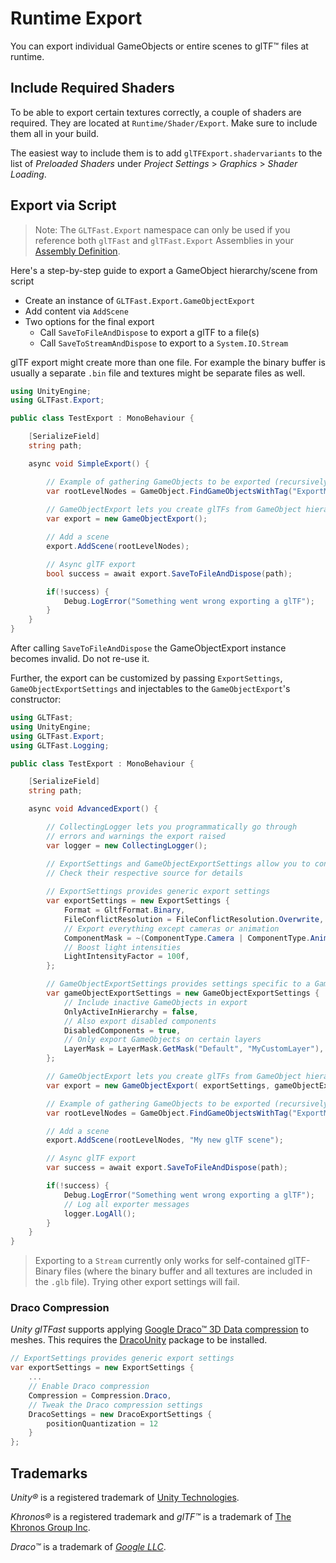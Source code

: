 # Runtime Export

You can export individual GameObjects or entire scenes to glTF&trade; files at runtime.

## Include Required Shaders

To be able to export certain textures correctly, a couple of shaders are required. They are located at `Runtime/Shader/Export`. Make sure to include them all in your build.

The easiest way to include them is to add `glTFExport.shadervariants` to the list of *Preloaded Shaders* under *Project Settings* > *Graphics* > *Shader Loading*.

## Export via Script

> Note: The `GLTFast.Export` namespace can only be used if you reference both `glTFast` and `glTFast.Export` Assemblies in your [Assembly Definition][asmdef].

Here's a step-by-step guide to export a GameObject hierarchy/scene from script

- Create an instance of `GLTFast.Export.GameObjectExport`
- Add content via `AddScene`
- Two options for the final export
  - Call `SaveToFileAndDispose` to export a glTF to a file(s)
  - Call `SaveToStreamAndDispose` to export to a `System.IO.Stream`

glTF export might create more than one file. For example the binary buffer is usually a separate `.bin` file and textures might be separate files as well.

```c#
using UnityEngine;
using GLTFast.Export;

public class TestExport : MonoBehaviour {

    [SerializeField]
    string path;

    async void SimpleExport() {

        // Example of gathering GameObjects to be exported (recursively)
        var rootLevelNodes = GameObject.FindGameObjectsWithTag("ExportMe");
        
        // GameObjectExport lets you create glTFs from GameObject hierarchies
        var export = new GameObjectExport();

        // Add a scene
        export.AddScene(rootLevelNodes);

        // Async glTF export
        bool success = await export.SaveToFileAndDispose(path);

        if(!success) {
            Debug.LogError("Something went wrong exporting a glTF");
        }
    }
}
```

After calling `SaveToFileAndDispose` the GameObjectExport instance becomes invalid. Do not re-use it.

Further, the export can be customized by passing `ExportSettings`, `GameObjectExportSettings` and injectables to the `GameObjectExport`'s
constructor:

```c#
using GLTFast;
using UnityEngine;
using GLTFast.Export;
using GLTFast.Logging;

public class TestExport : MonoBehaviour {

    [SerializeField]
    string path;

    async void AdvancedExport() {

        // CollectingLogger lets you programmatically go through
        // errors and warnings the export raised
        var logger = new CollectingLogger();

        // ExportSettings and GameObjectExportSettings allow you to configure the export
        // Check their respective source for details
        
        // ExportSettings provides generic export settings
        var exportSettings = new ExportSettings {
            Format = GltfFormat.Binary,
            FileConflictResolution = FileConflictResolution.Overwrite,
            // Export everything except cameras or animation
            ComponentMask = ~(ComponentType.Camera | ComponentType.Animation),
            // Boost light intensities 
            LightIntensityFactor = 100f,
        };

        // GameObjectExportSettings provides settings specific to a GameObject/Component based hierarchy
        var gameObjectExportSettings = new GameObjectExportSettings {
            // Include inactive GameObjects in export
            OnlyActiveInHierarchy = false,
            // Also export disabled components
            DisabledComponents = true,
            // Only export GameObjects on certain layers
            LayerMask = LayerMask.GetMask("Default", "MyCustomLayer"),
        };

        // GameObjectExport lets you create glTFs from GameObject hierarchies
        var export = new GameObjectExport( exportSettings, gameObjectExportSettings, logger: logger);

        // Example of gathering GameObjects to be exported (recursively)
        var rootLevelNodes = GameObject.FindGameObjectsWithTag("ExportMe");

        // Add a scene
        export.AddScene(rootLevelNodes, "My new glTF scene");

        // Async glTF export
        var success = await export.SaveToFileAndDispose(path);

        if(!success) {
            Debug.LogError("Something went wrong exporting a glTF");
            // Log all exporter messages
            logger.LogAll();
        }
    }
}
```

> Exporting to a `Stream` currently only works for self-contained glTF-Binary files (where the binary buffer and all textures are included in the `.glb` file). Trying other export settings will fail.

### Draco Compression

*Unity glTFast* supports applying [Google Draco&trade; 3D Data compression][Draco] to meshes. This requires the [DracoUnity][DracoUnity] package to be installed.

```csharp
// ExportSettings provides generic export settings
var exportSettings = new ExportSettings {
    ...
    // Enable Draco compression
    Compression = Compression.Draco,
    // Tweak the Draco compression settings
    DracoSettings = new DracoExportSettings {
        positionQuantization = 12
    }
};
```

## Trademarks

*Unity&reg;* is a registered trademark of [Unity Technologies][unity].

*Khronos&reg;* is a registered trademark and *glTF&trade;* is a trademark of [The Khronos Group Inc][khronos].

*Draco&trade;* is a trademark of [*Google LLC*][GoogleLLC].

[asmdef]: https://docs.unity3d.com/Manual/ScriptCompilationAssemblyDefinitionFiles.html
[Draco]: https://google.github.io/draco/
[DracoUnity]: https://github.com/atteneder/DracoUnity
[GoogleLLC]: https://about.google/
[khronos]: https://www.khronos.org
[unity]: https://unity.com
